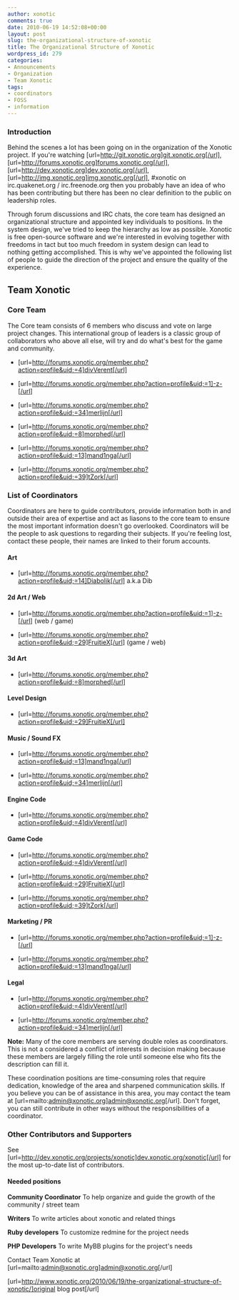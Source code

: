 ```yaml
---
author: xonotic
comments: true
date: 2010-06-19 14:52:08+00:00
layout: post
slug: the-organizational-structure-of-xonotic
title: The Organizational Structure of Xonotic
wordpress_id: 279
categories:
- Announcements
- Organization
- Team Xonotic
tags:
- coordinators
- FOSS
- information
---
```


### Introduction

Behind the scenes a lot has been going on in the organization of the Xonotic project.  If you're watching [url=http://git.xonotic.org]git.xonotic.org[/url], [url=http://forums.xonotic.org]forums.xonotic.org[/url], [url=http://dev.xonotic.org]dev.xonotic.org[/url], [url=http://img.xonotic.org]img.xonotic.org[/url], #xonotic on irc.quakenet.org / irc.freenode.org then you probably have an idea of who has been contributing but there has been no clear definition to the public on leadership roles.

Through forum discussions and IRC chats, the core team has designed an organizational structure and appointed key individuals to positions. In the system design, we've tried to keep the hierarchy as low as possible.  Xonotic is free open-source software and we're interested in evolving together with freedoms in tact but too much freedom in system design can lead to nothing getting accomplished.  This is why we've appointed the following list of people to guide the direction of the project and ensure the quality of the experience.

## Team Xonotic

### Core Team

The Core team consists of 6 members who discuss and vote on large project changes.  This international group of leaders is a classic group of collaborators who above all else, will try and do what's best for the game and community.

  * [url=http://forums.xonotic.org/member.php?action=profile&uid;=4]divVerent[/url]

  * [url=http://forums.xonotic.org/member.php?action=profile&uid;=1]-z-[/url]

  * [url=http://forums.xonotic.org/member.php?action=profile&uid;=34]merlijn[/url]

  * [url=http://forums.xonotic.org/member.php?action=profile&uid;=8]morphed[/url]

  * [url=http://forums.xonotic.org/member.php?action=profile&uid;=13]mand1nga[/url]

  * [url=http://forums.xonotic.org/member.php?action=profile&uid;=39]tZork[/url]

### List of Coordinators

Coordinators are here to guide contributors, provide information both in and outside their area of expertise and act as liasons to the core team to ensure the most important information doesn't go overlooked.  Coordinators will be the people to ask questions to regarding their subjects.  If you're feeling lost, contact these people, their names are linked to their forum accounts.

#### Art

  * [url=http://forums.xonotic.org/member.php?action=profile&uid;=14]Diabolik[/url] a.k.a Dib

#### 2d Art / Web

  * [url=http://forums.xonotic.org/member.php?action=profile&uid;=1]-z-[/url] (web / game)

  * [url=http://forums.xonotic.org/member.php?action=profile&uid;=29]FruitieX[/url] (game / web)

#### 3d Art

  * [url=http://forums.xonotic.org/member.php?action=profile&uid;=8]morphed[/url]

#### Level Design

  * [url=http://forums.xonotic.org/member.php?action=profile&uid;=29]FruitieX[/url]

#### Music / Sound FX

  * [url=http://forums.xonotic.org/member.php?action=profile&uid;=13]mand1nga[/url]

  * [url=http://forums.xonotic.org/member.php?action=profile&uid;=34]merlijn[/url]

#### Engine Code

  * [url=http://forums.xonotic.org/member.php?action=profile&uid;=4]divVerent[/url]

#### Game Code

  * [url=http://forums.xonotic.org/member.php?action=profile&uid;=4]divVerent[/url]

  * [url=http://forums.xonotic.org/member.php?action=profile&uid;=29]FruitieX[/url]

  * [url=http://forums.xonotic.org/member.php?action=profile&uid;=39]tZork[/url]

#### Marketing / PR

  * [url=http://forums.xonotic.org/member.php?action=profile&uid;=1]-z-[/url]

  * [url=http://forums.xonotic.org/member.php?action=profile&uid;=13]mand1nga[/url]

#### Legal

  * [url=http://forums.xonotic.org/member.php?action=profile&uid;=4]divVerent[/url]

  * [url=http://forums.xonotic.org/member.php?action=profile&uid;=34]merlijn[/url]

**Note:** Many of the core members are serving double roles as coordinators.  This is not a considered a conflict of interests in decision making because these members are largely filling the role until someone else who fits the description can fill it.

These coordination positions are time-consuming roles that require dedication, knowledge of the area and sharpened communication skills.  If you believe you can be of assistance in this area, you may contact the team at [url=mailto:admin@xonotic.org]admin@xonotic.org[/url].  Don't forget, you can still contribute in other ways without the responsibilities of a coordinator.

### Other Contributors and Supporters

See [url=http://dev.xonotic.org/projects/xonotic]dev.xonotic.org/xonotic[/url] for the most up-to-date list of contributors.

#### Needed positions

**Community Coordinator**
To help organize and guide the growth of the community / street team

**Writers**
To write articles about xonotic and related things

**Ruby developers**
To customize redmine for the project needs

**PHP Developers**
To write MyBB plugins for the project's needs

Contact Team Xonotic at [url=mailto:admin@xonotic.org]admin@xonotic.org[/url]

[url=http://www.xonotic.org/2010/06/19/the-organizational-structure-of-xonotic/]original blog post[/url]
